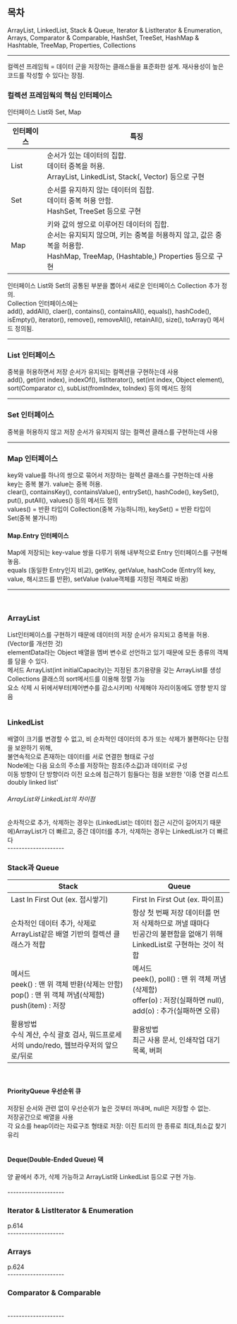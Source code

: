 <h2>목차</h2>  
ArrayList,   
LinkedList,  
Stack & Queue,  
Iterator & Listlterator & Enumeration,  
Arrays,  
Comparator & Comparable,  
HashSet,  
TreeSet,  
HashMap & Hashtable,  
TreeMap,  
Properties,  
Collections  

-------------

컬렉션 프레임웍 = 데이터 군을 저장하는 클래스들을 표준화한 설계. 재사용성이 높은 코드를 작성할 수 있다는 장점.  
  
<h3>컬렉션 프레임웍의 핵심 인터페이스</h3>
인터페이스 List와 Set, Map  
<table>
  <thead>
    <tr>
      <th>인터페이스</th>
      <th>특징</th>
    </tr>
  </thead>
  <tbody>
    <tr>
      <td>List</td>
      <td>순서가 있는 데이터의 집합.<br> 데이터 중복을 허용.<br> ArrayList, LinkedList, Stack(, Vector) 등으로 구현</td>
    </tr>
    <tr>
      <td>Set</td>
      <td>순서를 유지하지 않는 데이터의 집합.<br> 데이터 중복 허용 안함.<br> HashSet, TreeSet 등으로 구현</td>
    </tr>
    <tr>
      <td>Map</td>
      <td>키와 값의 쌍으로 이루어진 데이터의 집합.<br> 순서는 유지되지 않으며, 키는 중복을 허용하지 않고, 값은 중복을 허용함.<br> HashMap, TreeMap, (Hashtable,) Properties 등으로 구현</td>
    </tr>
  </tbody>
</table>
인터페이스 List와 Set의 공통된 부분을 뽑아서 새로운 인터페이스 Collection 추가 정의.<br>
Collection 인터페이스에는<br> add(), addAll(), claer(), contains(), containsAll(), equals(), hashCode(), isEmpty(), iterator(), remove(), removeAll(), retainAll(), size(), toArray() 메서드 정의됨.<br>

--------------------

<h3>List 인터페이스</h3>
중복을 허용하면서 저장 순서가 유지되는 컬렉션을 구현하는데 사용<br>
add(), get(int index), indexOf(), listlterator(), set(int index, Object element), sort(Comparator c), subList(fromIndex, toIndex) 등의 메서드 정의<br>

--------------------

<h3>Set 인터페이스</h3>
중복을 허용하지 않고 저장 순서가 유지되지 않는 컬랙션 클래스를 구현하는데 사용<br>

--------------------

<h3>Map 인터페이스</h3>
key와 value를 하나의 쌍으로 묶어서 저장하는 컬렉션 클래스를 구현하는데 사용<br>
key는 중복 불가. value는 중복 허용.<br>
clear(), containsKey(), containsValue(), entrySet(), hashCode(), keySet(), put(), putAll(), values() 등의 메서드 정의<br>
values() = 반환 타입이 Collection(중복 가능하니까), keySet() = 반환 타입이 Set(중복 불가니까)
  <br>
<h4>Map.Entry 인터페이스</h4>
Map에 저장되는 key-value 쌍을 다루기 위해 내부적으로 Entry 인터페이스를 구현해놓음.<br>
equals (동일한 Entry인지 비교), getKey, getValue, hashCode (Entry의 key, value, 해시코드를 반환), setValue (value객체를 지정된 객체로 바꿈)<br>

--------------------
<br>
<h3>ArrayList</h3>
List인터페이스를 구현하기 때문에 데이터의 저장 순서가 유지되고 중복을 허용.(Vector를 개선한 것)<br>
elementData라는 Object 배열을 멤버 변수로 선언하고 있기 때문에 모든 종류의 객체를 담을 수 있다.<br>
메서드 ArrayList(int initialCapacity)는 지정된 초기용량을 갖는 ArrayList를 생성<br>
Collections 클래스의 sort메서드를 이용해 정렬 가능<br>
요소 삭제 시 뒤에서부터(제어변수를 감소시키며) 삭제해야 자리이동에도 영향 받지 않음<br>
<br>
<h3>LinkedList</h3>
배열이 크기를 변경할 수 없고, 비 순차적인 데이터의 추가 또는 삭제가 불편하다는 단점을 보완하기 위해,<br>
불연속적으로 존재하는 데이터를 서로 연결한 형태로 구성<br>
Node에는 다음 요소의 주소를 저장하는 참조(주소값)과 데이터로 구성<br>
이동 방향이 단 방향이라 이전 요소에 접근하기 힘들다는 점을 보완한 '이중 연결 리스트 doubly linked list'<br>
<h6>ArrayList와 LinkedList의 차이점</h6>
순차적으로 추가, 삭제하는 경우는 (LinkedList는 데이터 접근 시간이 길어지기 때문에)ArrayList가 더 빠르고, 중간 데이터를 추가, 삭제하는 경우는 LinkedList가 더 빠르다<br>
--------------------
<br>
<h3>Stack과 Queue</h3>

<table>
  <thead>
    <tr>
      <th>Stack</th>
      <th>Queue</th>
    </tr>
  </thead>
  <tbody>
    <tr>
      <td>Last In First Out (ex. 접시쌓기)</td>
      <td>First In First Out (ex. 파이프)</td>
    </tr>
    <tr>
      <td>순차적인 데이터 추가, 삭제로 ArrayList같은 배열 기반의 컬렉션 클래스가 적합</td>
      <td>항상 첫 번째 저장 데이터를 먼저 삭제하므로 꺼낼 때마다 <br>빈공간의 불편함을 없애기 위해 LinkedList로 구현하는 것이 적합</td>
    </tr>
    <tr>
      <td>메서드<br> peek() : 맨 위 객체 반환(삭제는 안함)<br> pop() : 맨 위 객체 꺼냄(삭제함)<br> push(item) : 저장 </td>
      <td>메서드<br> peek(), poll() : 맨 위 객체 꺼냄(삭제함)<br> offer(o) : 저장(실패하면 null), add(o) : 추가(실패하면 오류) </td>
    </tr>
    <tr>
      <td>활용방법<br> 수식 계산, 수식 괄호 검사, 워드프로세서의 undo/redo, 웹브라우저의 앞으로/뒤로 </td>
      <td>활용방법<br> 최근 사용 문서, 인쇄작업 대기목록, 버퍼 </td>
    </tr>
  </tbody>
</table>
<br>
<h4>PriorityQueue 우선순위 큐</h4>
저장된 순서와 관련 없이 우선순위가 높은 것부터 꺼내며, null은 저장할 수 없는.<br>
저장공간으로 배열을 사용<br>
각 요소를 heap이라는 자료구조 형태로 저장: 이진 트리의 한 종류로 최대,최소값 찾기 유리<br>
<br>
<h4>Deque(Double-Ended Queue) 덱</h4>
양 끝에서 추가, 삭제 가능하고 ArrayList와 LinkedList 등으로 구현 가능.<br>
<br>
--------------------
<br>
<h3>Iterator & Listlterator & Enumeration </h3>
p.614
<br>
--------------------
<br>
<h3>Arrays </h3>
p.624
<br>
--------------------
<br>
<h3>Comparator & Comparable </h3>


<br>
--------------------











